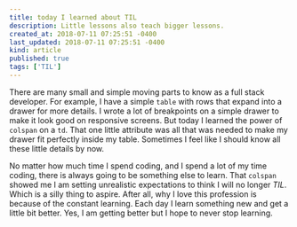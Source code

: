 ```yaml
---
title: today I learned about TIL
description: Little lessons also teach bigger lessons.
created_at: 2018-07-11 07:25:51 -0400
last_updated: 2018-07-11 07:25:51 -0400
kind: article
published: true
tags: ['TIL']
---
```


There are many small and simple moving parts to know as a full stack developer. For example, I have a simple `table` with rows that expand into a drawer for more details. I wrote a lot of breakpoints on a simple drawer to make it look good on responsive screens. But today I learned the power of `colspan` on a `td`. That one little attribute was all that was needed to make my drawer fit perfectly inside my table. Sometimes I feel like I should know all these little details by now.

No matter how much time I spend coding, and I spend a lot of my time coding, there is always going to be something else to learn. That `colspan` showed me I am setting unrealistic expectations to think I will no longer _TIL_. Which is a silly thing to aspire. After all, why I love this profession is because of the constant learning. Each day I learn something new and get a little bit better. Yes, I am getting better but I hope to never stop learning.
